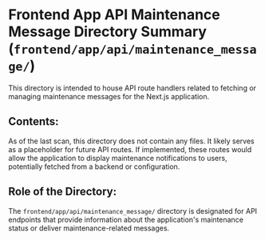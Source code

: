 # Frontend App API Maintenance Message Directory Summary (`frontend/app/api/maintenance_message/`)

This directory is intended to house API route handlers related to fetching or managing maintenance messages for the Next.js application.

## Contents:

As of the last scan, this directory does not contain any files. It likely serves as a placeholder for future API routes. If implemented, these routes would allow the application to display maintenance notifications to users, potentially fetched from a backend or configuration.

## Role of the Directory:

The `frontend/app/api/maintenance_message/` directory is designated for API endpoints that provide information about the application's maintenance status or deliver maintenance-related messages.
